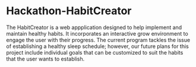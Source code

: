 # Hackathon-HabitCreator
The HabitCreator is a web appplication designed to help implement and maintain healthy habits. It incorporates an interactive grow 
environment to engage the user with their progress. The current program tackles the issue of establishing a healthy sleep schedule;
however, our future plans for this project include individual goals that can be customized to suit the habits that the user wants to
establish.
